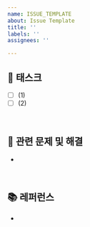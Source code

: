 ```yaml
---
name: ISSUE_TEMPLATE
about: Issue Template
title: ''
labels: ''
assignees: ''

---
```


## 💎 태스크

- [ ] (1) 
- [ ] (2)

<br/>

## 🐞 관련 문제 및 해결

- 

<br/> 

## 📚 레퍼런스

- []()

